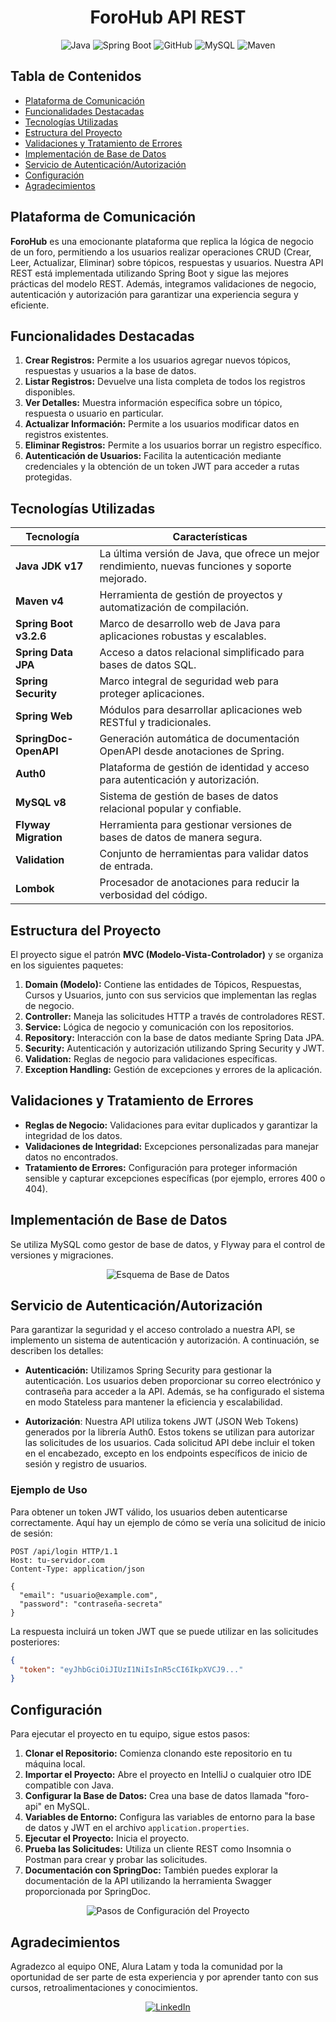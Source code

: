 <h1 align="center">ForoHub API REST</h1>

<div align="center">
  <img src="https://img.shields.io/badge/Java-17-007396?style=for-the-badge&logo=java&logoColor=white" alt="Java">
  <img src="https://img.shields.io/badge/Spring%20Boot-3.3.0-6DB33F?style=for-the-badge&logo=spring-boot&logoColor=white" alt="Spring Boot">
  <img src="https://img.shields.io/badge/GitHub-Repository-181717?style=for-the-badge&logo=github&logoColor=white" alt="GitHub">
  <img src="https://img.shields.io/badge/MySQL-8.0-4479A1?style=for-the-badge&logo=mysql&logoColor=white" alt="MySQL">
  <img src="https://img.shields.io/badge/Maven-Project%20Management-C71A36?style=for-the-badge&logo=apache-maven&logoColor=white" alt="Maven">
</div>

## Tabla de Contenidos
- [Plataforma de Comunicación](#plataforma-de-comunicación)
- [Funcionalidades Destacadas](#funcionalidades-destacadas)
- [Tecnologías Utilizadas](#tecnologías-utilizadas)
- [Estructura del Proyecto](#estructura-del-proyecto)
- [Validaciones y Tratamiento de Errores](#validaciones-y-tratamiento-de-errores)
- [Implementación de Base de Datos](#implementación-de-base-de-datos)
- [Servicio de Autenticación/Autorización](#servicio-de-autenticaciónautorización)
- [Configuración](#configuración)
- [Agradecimientos](#agradecimientos)

## Plataforma de Comunicación

**ForoHub** es una emocionante plataforma que replica la lógica de negocio de un foro, permitiendo a los usuarios realizar operaciones CRUD (Crear, Leer, Actualizar, Eliminar) sobre tópicos, respuestas y usuarios. Nuestra API REST está implementada utilizando Spring Boot y sigue las mejores prácticas del modelo REST. Además, integramos validaciones de negocio, autenticación y autorización para garantizar una experiencia segura y eficiente.

## Funcionalidades Destacadas

1. **Crear Registros:** Permite a los usuarios agregar nuevos tópicos, respuestas y usuarios a la base de datos.
2. **Listar Registros:** Devuelve una lista completa de todos los registros disponibles.
3. **Ver Detalles:** Muestra información específica sobre un tópico, respuesta o usuario en particular.
4. **Actualizar Información:** Permite a los usuarios modificar datos en registros existentes.
5. **Eliminar Registros:** Permite a los usuarios borrar un registro específico.
6. **Autenticación de Usuarios:** Facilita la autenticación mediante credenciales y la obtención de un token JWT para acceder a rutas protegidas.

## Tecnologías Utilizadas

| Tecnología             | Características                                                                                  |
|------------------------|--------------------------------------------------------------------------------------------------|
| **Java JDK v17**       | La última versión de Java, que ofrece un mejor rendimiento, nuevas funciones y soporte mejorado. |
| **Maven v4**           | Herramienta de gestión de proyectos y automatización de compilación.                             |
| **Spring Boot v3.2.6** | Marco de desarrollo web de Java para aplicaciones robustas y escalables.                         |
| **Spring Data JPA**    | Acceso a datos relacional simplificado para bases de datos SQL.                                  |
| **Spring Security**    | Marco integral de seguridad web para proteger aplicaciones.                                      |
| **Spring Web**         | Módulos para desarrollar aplicaciones web RESTful y tradicionales.                               |
| **SpringDoc-OpenAPI**  | Generación automática de documentación OpenAPI desde anotaciones de Spring.                      |
| **Auth0**              | Plataforma de gestión de identidad y acceso para autenticación y autorización.                   |
| **MySQL v8**           | Sistema de gestión de bases de datos relacional popular y confiable.                             |
| **Flyway Migration**   | Herramienta para gestionar versiones de bases de datos de manera segura.                         |
| **Validation**         | Conjunto de herramientas para validar datos de entrada.                                          |
| **Lombok**             | Procesador de anotaciones para reducir la verbosidad del código.                                 |

## Estructura del Proyecto

El proyecto sigue el patrón **MVC (Modelo-Vista-Controlador)** y se organiza en los siguientes paquetes:

1. **Domain (Modelo):** Contiene las entidades de Tópicos, Respuestas, Cursos y Usuarios, junto con sus servicios que implementan las reglas de negocio.
2. **Controller:** Maneja las solicitudes HTTP a través de controladores REST.
3. **Service:** Lógica de negocio y comunicación con los repositorios.
4. **Repository:** Interacción con la base de datos mediante Spring Data JPA.
5. **Security:** Autenticación y autorización utilizando Spring Security y JWT.
6. **Validation:** Reglas de negocio para validaciones específicas.
7. **Exception Handling:** Gestión de excepciones y errores de la aplicación.

## Validaciones y Tratamiento de Errores

- **Reglas de Negocio:** Validaciones para evitar duplicados y garantizar la integridad de los datos.
- **Validaciones de Integridad:** Excepciones personalizadas para manejar datos no encontrados.
- **Tratamiento de Errores:** Configuración para proteger información sensible y capturar excepciones específicas (por ejemplo, errores 400 o 404).

## Implementación de Base de Datos

Se utiliza MySQL como gestor de base de datos, y Flyway para el control de versiones y migraciones.

<div align="center">
  <img src="https://via.placeholder.com/800x400.png?text=Esquema+de+Base+de+Datos" alt="Esquema de Base de Datos">
</div>

## Servicio de Autenticación/Autorización

Para garantizar la seguridad y el acceso controlado a nuestra API, se implemento un sistema de autenticación y autorización. A continuación, se describen los detalles:

- **Autenticación:** Utilizamos Spring Security para gestionar la autenticación. Los usuarios deben proporcionar su correo electrónico y contraseña para acceder a la API. Además, se ha configurado el sistema en modo Stateless para mantener la eficiencia y escalabilidad.

- **Autorización**: Nuestra API utiliza tokens JWT (JSON Web Tokens) generados por la librería Auth0. Estos tokens se utilizan para autorizar las solicitudes de los usuarios. Cada solicitud API debe incluir el token en el encabezado, excepto en los endpoints específicos de inicio de sesión y registro de usuarios.

### Ejemplo de Uso

Para obtener un token JWT válido, los usuarios deben autenticarse correctamente. Aquí hay un ejemplo de cómo se vería una solicitud de inicio de sesión:

    POST /api/login HTTP/1.1
    Host: tu-servidor.com
    Content-Type: application/json
    
    {
      "email": "usuario@example.com",
      "password": "contraseña-secreta"
    }

La respuesta incluirá un token JWT que se puede utilizar en las solicitudes posteriores:

```json
{
  "token": "eyJhbGciOiJIUzI1NiIsInR5cCI6IkpXVCJ9..."
}
```

## Configuración

Para ejecutar el proyecto en tu equipo, sigue estos pasos:
1. **Clonar el Repositorio:** Comienza clonando este repositorio en tu máquina local.
2. **Importar el Proyecto:** Abre el proyecto en IntelliJ o cualquier otro IDE compatible con Java.
3. **Configurar la Base de Datos:** Crea una base de datos llamada "foro-api" en MySQL.
4. **Variables de Entorno:** Configura las variables de entorno para la base de datos y JWT en el archivo `application.properties`.
5. **Ejecutar el Proyecto:** Inicia el proyecto.
6. **Prueba las Solicitudes:** Utiliza un cliente REST como Insomnia o Postman para crear y probar las solicitudes.
7. **Documentación con SpringDoc:** También puedes explorar la documentación de la API utilizando la herramienta Swagger proporcionada por SpringDoc.

<div align="center">
  <img src="https://via.placeholder.com/800x400.png?text=Pasos+de+Configuracion+del+Proyecto" alt="Pasos de Configuración del Proyecto">
</div>

## Agradecimientos

Agradezco al equipo ONE, Alura Latam y toda la comunidad por la oportunidad de ser parte de esta experiencia y por aprender tanto con sus cursos, retroalimentaciones y conocimientos.

<div align="center">
  <a href="https://www.linkedin.com/in/samanthamunguia/">
    <img src="https://img.shields.io/badge/linkedin-0A66C2?style=for-the-badge&logo=linkedin&logoColor=white" alt="LinkedIn">
  </a>
</div>
